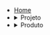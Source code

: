 - [Home](/)
- <details><summary><a style="display: inline;">Projeto</summary></a>
  <ul>
    <li><details><summary><a style="display: inline;">Planejamento</summary></a>
      <ul>
      <li><a href="#/projeto/planejamento/tap">TAP</a></li>
       <li><a href="#/projeto/planejamento/planejamento">Planejamento</a></li>
       <li><a href="#/projeto/planejamento/roadmap">RoadMap do Projeto</a></li>
       <li><a href="#/projeto/planejamento/roadmapPapeis">RoadMap de Papéis</a></li>
       <li><a href="#/projeto/planejamento/cronograma_milestone">Cronograma de milestone </a></li>
       <li><a href="#/projeto/planejamento/risco">Plano de risco</a></li>
       </ul>
    </details>
    <li><a href="#/projeto/arquitetura">Arquitetura</a></li>
  </ul>
  </details>
- <details><summary><a style="display: inline;">Produto</summary></a>
  <ul>
    <li><a href="#/produto/visao">Visão</a>
  </ul>
  </details>